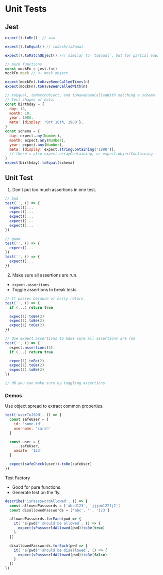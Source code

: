 # Unit Tests

## Jest

```javascript
expect().toBe()  // ===

expect().toEqual() // lodash/isEqual

expect().toMatchObject() /// similar to `toEqual`, but for partial equality

// mock functions
const mockFn = jest.fn() 
mockFn.mock // <- mock object

expect(mockFn).toHaveBeenCalledTimes(n)
expect(mockFn).toHaveBeenCalledWith(n)

// toEqual, toMatchObject, and toHaveBeenCalledWith matching a schema
// Test shapes of data.
const birthday = {
  day: 18,
  month: 10,
  year: 1988,
  meta: {display: 'Oct 18th, 1988'},
}
const schema = {
  day: expect.any(Number),
  month: expect.any(Number),
  year: expect.any(Number),
  meta: {display: expect.stringContaining('1988')},
  // there's also expect.arrayContaining, or expect.objectContaining
}
expect(birthday).toEqual(schema)
```

## Unit Test

1. Don't put too much assertions in one test.

```javascript
// bad
test('', () => {
  expect()...
  expect()...
  expect()...
  expect()...
  expect()...
})

// good 
test('', () => {
  expect()...
})
test('', () => {
  expect()...
})
```

2. Make sure all assertions are run.
  - `expect.assertions`
  - Toggle assertions to break tests.

```javascript
// It passes because of early return.
test('', () => {
  if (...) return true

  expec(1).toBe(2)
  expec(1).toBe(2)
  expec(1).toBe(2)
})

// Use expect.assertions to make sure all assertions are run
test('', () => {
  expect.assertions(3)
  if (...) return true

  expec(1).toBe(2)
  expec(1).toBe(2)
  expec(1).toBe(2)
})

// OR you can make sure by toggling assertions.
```

### Demos

Use object spread to extract common properties.
```javascript
test('userToJSON', () => {
  const safeUser = {
    id: 'some-id',
    username: 'sarah'
  }

  const user = {
    ...safeUser,
    unsafe: '123'
  }

  expect(safeCheck(user)).toBe(safeUser)
})
```

Test Factory
- Good for pure functions.
- Generate test on the fly.

```javascript
describe('isPassswordAllowed', () => {
  const allowedPasswords = ['abcd123', 'jjjdm122fj2']
  const disallowedPasswords = ['abc', '', '123']

  allowedPasswords.forEach(pwd => {
    it(`"${pwd}" should be allowed`, () => {
      expect(sPassworldAllowed(pwd))toBe(true)
    }
  })

  disallowedPasswords.forEach(pwd => {
    it(`"${pwd}" should be disallowed`, () => {
      expect(sPassworldAllowed(pwd))toBe(false)
    }
  })
})
```

##
